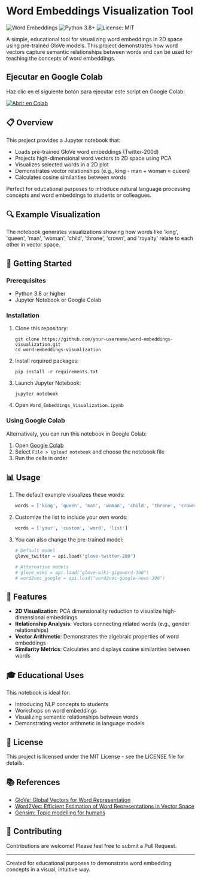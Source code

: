 # Word Embeddings Visualization Tool

![Word Embeddings](https://img.shields.io/badge/NLP-Word%20Embeddings-blue)
![Python 3.8+](https://img.shields.io/badge/Python-3.8%2B-brightgreen)
![License: MIT](https://img.shields.io/badge/License-MIT-yellow.svg)

A simple, educational tool for visualizing word embeddings in 2D space using pre-trained GloVe models. This project demonstrates how word vectors capture semantic relationships between words and can be used for teaching the concepts of word embeddings.

## Ejecutar en Google Colab

Haz clic en el siguiente botón para ejecutar este script en Google Colab:

[![Abrir en Colab](https://colab.research.google.com/assets/colab-badge.svg)](https://colab.research.google.com/drive/1jQz9RmSBpkvme08EDIxJbAtR7lZwhPa1)

## 📋 Overview

This project provides a Jupyter notebook that:

- Loads pre-trained GloVe word embeddings (Twitter-200d)
- Projects high-dimensional word vectors to 2D space using PCA
- Visualizes selected words in a 2D plot
- Demonstrates vector relationships (e.g., king - man + woman ≈ queen)
- Calculates cosine similarities between words

Perfect for educational purposes to introduce natural language processing concepts and word embeddings to students or colleagues.

## 🔍 Example Visualization

The notebook generates visualizations showing how words like 'king', 'queen', 'man', 'woman', 'child', 'throne', 'crown', and 'royalty' relate to each other in vector space.

## 🚀 Getting Started

### Prerequisites

- Python 3.8 or higher
- Jupyter Notebook or Google Colab

### Installation

1. Clone this repository:
   ```
   git clone https://github.com/your-username/word-embeddings-visualization.git
   cd word-embeddings-visualization
   ```

2. Install required packages:
   ```
   pip install -r requirements.txt
   ```

3. Launch Jupyter Notebook:
   ```
   jupyter notebook
   ```

4. Open `Word_Embeddings_Visualization.ipynb`

### Using Google Colab

Alternatively, you can run this notebook in Google Colab:

1. Open [Google Colab](https://colab.research.google.com/)
2. Select `File > Upload notebook` and choose the notebook file
3. Run the cells in order

## 📊 Usage

1. The default example visualizes these words:
   ```python
   words = ['king', 'queen', 'man', 'woman', 'child', 'throne', 'crown', 'royalty']
   ```

2. Customize the list to include your own words:
   ```python
   words = ['your', 'custom', 'word', 'list']
   ```

3. You can also change the pre-trained model:
   ```python
   # Default model
   glove_twitter = api.load("glove-twitter-200")
   
   # Alternative models
   # glove_wiki = api.load("glove-wiki-gigaword-300")
   # word2vec_google = api.load("word2vec-google-news-300")
   ```

## 🔧 Features

- **2D Visualization**: PCA dimensionality reduction to visualize high-dimensional embeddings
- **Relationship Analysis**: Vectors connecting related words (e.g., gender relationships)
- **Vector Arithmetic**: Demonstrates the algebraic properties of word embeddings
- **Similarity Metrics**: Calculates and displays cosine similarities between words

## 🎓 Educational Uses

This notebook is ideal for:

- Introducing NLP concepts to students
- Workshops on word embeddings
- Visualizing semantic relationships between words
- Demonstrating vector arithmetic in language models

## 📝 License

This project is licensed under the MIT License - see the LICENSE file for details.

## 📚 References

- [GloVe: Global Vectors for Word Representation](https://nlp.stanford.edu/projects/glove/)
- [Word2Vec: Efficient Estimation of Word Representations in Vector Space](https://arxiv.org/abs/1301.3781)
- [Gensim: Topic modelling for humans](https://radimrehurek.com/gensim/)

## 🤝 Contributing

Contributions are welcome! Please feel free to submit a Pull Request.

---

Created for educational purposes to demonstrate word embedding concepts in a visual, intuitive way.
